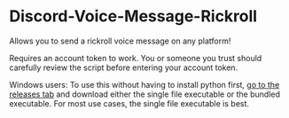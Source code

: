 # Discord-Voice-Message-Rickroll
Allows you to send a rickroll voice message on any platform!

Requires an account token to work. You or someone you trust should carefully review the script before entering your account token.

Windows users: To use this without having to install python first, [go to the releases tab](https://github.com/CoC-Fire/Discord-Voice-Message-Rickroll/releases) and download either the single file executable or the bundled executable. For most use cases, the single file executable is best.
